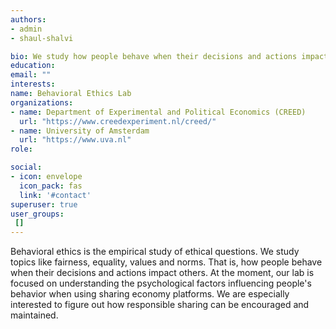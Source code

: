 ```yaml
---
authors:
- admin
- shaul-shalvi

bio: We study how people behave when their decisions and actions impact others.
education:
email: ""
interests:
name: Behavioral Ethics Lab
organizations:
- name: Department of Experimental and Political Economics (CREED)
  url: "https://www.creedexperiment.nl/creed/"
- name: University of Amsterdam
  url: "https://www.uva.nl"
role: 

social:
- icon: envelope
  icon_pack: fas
  link: '#contact'
superuser: true
user_groups:
 []
---
```



Behavioral ethics is the empirical study of ethical questions. We study topics like fairness, equality, values and norms. That is, how people behave when their decisions and actions impact others. At the moment, our lab is focused on understanding the psychological factors influencing people's behavior when using sharing economy platforms. We are especially interested to figure out how responsible sharing can be encouraged and maintained.
